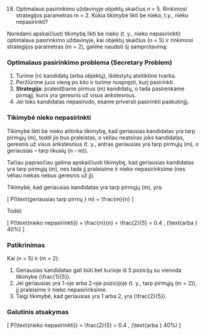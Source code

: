 18. Optimalaus pasirinkimo uždavinyje objektų skaičius n = 5. Rinkimosi strategijos parametras m = 2. Kokia tikimybė likti be nieko, t.y., nieko nepasirinkti?

Norėdami apskaičiuoti tikimybę likti be nieko (t. y., nieko nepasirinkti) optimalaus pasirinkimo uždavinyje, kai objektų skaičius \(n = 5\) ir rinkimosi strategijos parametras \(m = 2\), galime naudoti šį samprotavimą:

### Optimalaus pasirinkimo problema (Secretary Problem)

1. Turime \(n\) kandidatų (arba objektų), išdėstytų atsitiktine tvarka.
2. Peržiūrime juos vieną po kito ir turime nuspręsti, kurį pasirinkti.
3. **Strategija**: praleidžiame pirmus \(m\) kandidatų, o tada pasirenkame pirmąjį, kuris yra geresnis už visus ankstesnius.
4. Jei toks kandidatas nepasirodo, esame priversti pasirinkti paskutinįjį.

### Tikimybė nieko nepasirinkti

Tikimybė likti be nieko atitinka tikimybę, kad geriausias kandidatas yra tarp pirmųjų \(m\), todėl jis bus praleistas, o vėliau neatsiras joks kandidatas, geresnis už visus ankstesnius (t. y., antras geriausias yra tarp pirmųjų \(m\), o geriausias – tarp likusių \(n - m\)).

Tačiau paprasčiau galima apskaičiuoti tikimybę, kad geriausias kandidatas yra tarp pirmųjų \(m\), nes tada jį praleisime ir nieko nepasirinksime (nes vėliau niekas nebus geresnis už jį).

Tikimybė, kad geriausias kandidatas yra tarp pirmųjų \(m\), yra:

\[
P(\text{geriausias tarp pirmų } m) = \frac{m}{n}
\]

Todėl:

\[
P(\text{nieko nepasirinkti}) = \frac{m}{n} = \frac{2}{5} = 0.4 \, (\text{arba } 40\%)
\]

### Patikrinimas

Kai \(n = 5\) ir \(m = 2\):

1. Geriausias kandidatas gali būti bet kurioje iš 5 pozicijų su vienoda tikimybe \(\frac{1}{5}\).
2. Jei geriausias yra 1-oje arba 2-oje pozicijoje (t. y., tarp pirmųjų \(m = 2\)), jį praleisime ir nieko nepasirinksime.
3. Taigi tikimybė, kad geriausias yra 1 arba 2, yra \(\frac{2}{5}\).

### Galutinis atsakymas

\[
P(\text{nieko nepasirinkti}) = \frac{2}{5} = 0.4 \, (\text{arba } 40\%)
\]
